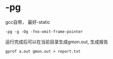 # -pg
gcc自带， 最好-static
```
-pg -g -Og -fno-omit-frame-pointer
```

运行完成后可以在当前目录生成gmon.out, 生成报告
```
gprof a.out gmon.out > report.txt
```                